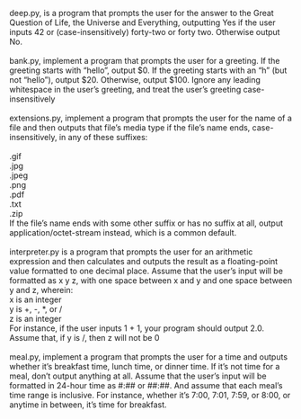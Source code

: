 
deep.py, is a program that prompts the user for the answer to the Great Question of Life, the Universe and Everything, outputting Yes if the user inputs 42 or (case-insensitively) forty-two or forty two. Otherwise output No.
<br/>
<br />bank.py, implement a program that prompts the user for a greeting. If the greeting starts with “hello”, output $0. If the greeting starts with an “h” (but not “hello”), output $20. Otherwise, output $100. Ignore any leading whitespace in the user’s greeting, and treat the user’s greeting case-insensitively
<br/>
<br/>extensions.py, implement a program that prompts the user for the name of a file and then outputs that file’s media type if the file’s name ends, case-insensitively, in any of these suffixes:
<br/>
<br/>.gif
<br/>.jpg
<br/>.jpeg
<br/>.png
<br/>.pdf
<br/>.txt
<br/>.zip
<br/>If the file’s name ends with some other suffix or has no suffix at all, output application/octet-stream instead, which is a common default.
<br/>
<br/>interpreter.py is a program that prompts the user for an arithmetic expression and then calculates and outputs the result as a floating-point value formatted to one decimal place. Assume that the user’s input will be formatted as x y z, with one space between x and y and one space between y and z, wherein:
<br/>x is an integer
<br/>y is +, -, *, or /
<br/>z is an integer
<br/>For instance, if the user inputs 1 + 1, your program should output 2.0. Assume that, if y is /, then z will not be 0
<br/>
<br/>meal.py, implement a program that prompts the user for a time and outputs whether it’s breakfast time, lunch time, or dinner time. If it’s not time for a meal, don’t output anything at all. Assume that the user’s input will be formatted in 24-hour time as #:## or ##:##. And assume that each meal’s time range is inclusive. For instance, whether it’s 7:00, 7:01, 7:59, or 8:00, or anytime in between, it’s time for breakfast.
